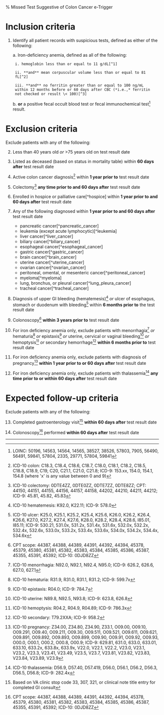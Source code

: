 % Missed Test Suggestive of Colon Cancer e-Trigger


# Inclusion criteria

1. Identify all patient records with suspicious tests, defined as
either of the following:

    a. Iron-deficiency anemia, defined as all of the following:

        i. hemoglobin less than or equal to 11 g/dL[^1]

        ii. **and** mean corpuscular volume less than or equal to 81
        fL[^2]

        iii. **and** no ferritin greater than or equal to 100 ng/mL
        within 12 months before or 60 days after CBC (*i.e.,* ferritin
        not checked or result \< 100)[^3]

    b. **or** a positive fecal occult blood test or fecal
    immunochemical test[^4] result.




# Exclusion criteria

Exclude patients with any of the following:

2. Less than 40 years old *or* \>75 years old on test result date

3. Listed as deceased (based on status in mortality table) within **60
days after** test result date

4. Active colon cancer diagnosis[^6] within **1 year prior to** test
result date

5. Colectomy[^7] **any time prior to and 60 days after** test result
date

6. Enrolled in hospice or palliative care[^hospice] within **1 year
prior to and 60 days after** test result date

7. Any of the following diagnosed within **1 year prior to and 60 days
after** test result date

    - pancreatic cancer[^pancreatic_cancer]
    - leukemia (except acute lymphocytic)[^leukemia]
    - liver cancer[^liver_cancer]
    - biliary cancer[^biliary_cancer]
    - esophageal cancer[^esophageal_cancer]
    - gastric cancer[^gastric_cancer]
    - brain cancer[^brain_cancer]
    - uterine cancer[^uterine_cancer]
    - ovarian cancer[^ovarian_cancer]
    - peritoneal, omental, or mesenteric cancer[^peritoneal_cancer]
    - myeloma[^myeloma]
    - lung, bronchus, or pleural cancer[^lung_pleura_cancer]
    - tracheal cancer[^tracheal_cancer]

8. Diagnosis of upper GI bleeding (hematemesis)[^21] *or* ulcer of
esophagus, stomach or duodenum with bleeding[^22] within **6 months
prior to** the test result date

9. Colonoscopy[^23] **within 3 years prior to** test result date

10. For iron deficiency anemia only, exclude patients with
menorrhagia[^24] *or* hematuria[^25] *or* epistaxis[^26] *or* uterine,
cervical or vaginal bleeding[^27] *or* hemoptysis[^28] *or* secondary
hemorrhage[^29] **within 6 months prior to** test result date

11. For iron deficiency anemia only, exclude patients with
diagnosis of pregnancy[^30] **within 1 year prior to or 60 days
after** test result date

12. For iron deficiency anemia only, exclude patients with
thalassemia[^31] **any time prior to or within 60 days after** test
result date




# Expected follow-up criteria

Exclude patients with any of the following:

13. Completed gastroenterology visit[^32] **within 60 days after**
test result date

14. Colonoscopy[^23] performed **within 60 days after** test result
date




----




[^1]: LOINC: 718-7, 30313-1, 30350-3, 30352-9

[^2]: LOINC: 30428-7, 787-2

[^3]: LOINC: 2276-4

[^4]: LOINC: 50196, 14563, 14564, 14565, 38527, 38526, 57803, 7905,
56490, 56491, 59841, 57804, 2335, 29771, 57804, 59841

[^6]: ICD-10 colon: C18.3, C18.4, C18.6, C18.7, C18.0, C18.1, C18.2,
C18.5, C18.8, C18.9, C19, C20, C21.1, C21.0, C21.8; ICD-9: 153.xx,
154.0, 154.1, 154.8 (where 'x' is any value between 0 and 9)

[^7]: ICD-10 colectomy: 0DTE4ZZ, 0DTE0ZZ, 0DTE7ZZ, 0DTE8ZZ; CPT:
44150, 44151, 44155, 44156, 44157, 44158, 44202, 44210, 44211, 44212;
ICD-9: 45.81, 45.82, 45.83

[^21]: ICD-10 hematemesis: K92.0, K22.11; ICD-9: 578.0

[^22]: ICD-10 ulcer: K25.0, K25.1, K25.2, K25.4, K25.6, K26.0, K26.2,
K26.4, K26.6, K27.0, K27.2, K27.4, K27.6, K28.0, K28.2, K28.4, K28.6,
I85.01, I85.11; ICD-9: 530.21, 531.0x, 531.2x, 531.4x, 531.6x, 532.0x,
532.2x, 532.4x, 532.6x, 533.0x, 533.2x, 533.4x, 533.6x, 534.0x,
534.2x, 534.4x, 534.6x

[^23]: CPT scope: 44387, 44388, 44389, 44391, 44392, 44394, 45378,
45379, 45380, 45381, 45382, 45383, 45384, 45385, 45386, 45387, 45355,
45391, 45392; ICD-10: 0DJD8ZZ

[^24]: ICD-10 menorrhagia: N92.0, N92.1, N92.4, N95.0; ICD-9: 626.2,
626.6, 627.0, 627.1

[^25]: ICD-10 hematuria: R31.9, R31.0, R31.1, R31.2; ICD-9: 599.7x

[^26]: ICD-10 epistaxis: R04.0; ICD-9: 784.7

[^27]: ICD-10 uterine: N89.8, N92.5, N93.8; ICD-9: 623.8, 626.8

[^28]: ICD-10 hemoptysis: R04.2, R04.9, R04.89; ICD-9: 786.3x

[^29]: ICD-10 secondary: T79.2XXA; ICD-9: 958.2

[^30]: ICD-10 pregnancy: Z34.00, Z34.80, Z34.90, Z33.1, O09.00,
O09.10, O09.291, O09.40, O09.211, O09.30, O09.511, O09.521, O09.611,
O09.621, O09.891, O09.892, O09.893, O09.899, O09.90, O09.91, O09.92,
O09.93, O00.0, O00.1, O00.2, O00.8, O00.9; ICD-9: 629.81, 631.0,
633.0, 633.01, 633.10, 633.2x, 633.8x, 633.9x, V22.0, V22.1, V22.2,
V23.0, V23.1, V23.2, V23.3, V23.41, V23.49, V23.5, V23.7, V23.81,
V23.82, V23.83, V23.84, V23.89, V23.9

[^31]: ICD-10 thalassemia: D56.9, D57.40, D57.419, D56.0, D56.1,
D56.2, D56.3, D56.5, D56.8; ICD-9: 282.4x

[^32]: Based on VA clinic stop code 33, 307, 321, or clinical note
title entry for completed GI consult

